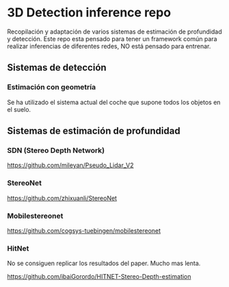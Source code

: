 # 3D Detection inference repo

Recopilación y adaptación de varios sistemas de estimación de profundidad y detección.
Este repo esta pensado para tener un framework común para realizar inferencias de diferentes redes, NO está pensado para entrenar.

## Sistemas de detección

### Estimación con geometría

Se ha utilizado el sistema actual del coche que supone todos los objetos en el suelo.

## Sistemas de estimación de profundidad

### SDN (Stereo Depth Network)

https://github.com/mileyan/Pseudo_Lidar_V2

### StereoNet

https://github.com/zhixuanli/StereoNet

### Mobilestereonet

https://github.com/cogsys-tuebingen/mobilestereonet

### HitNet

No se consiguen replicar los resultados del paper. Mucho mas lenta.

https://github.com/ibaiGorordo/HITNET-Stereo-Depth-estimation